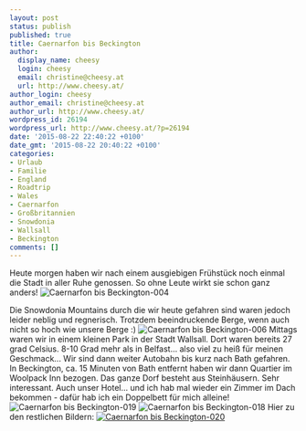 ```yaml
---
layout: post
status: publish
published: true
title: Caernarfon bis Beckington
author:
  display_name: cheesy
  login: cheesy
  email: christine@cheesy.at
  url: http://www.cheesy.at/
author_login: cheesy
author_email: christine@cheesy.at
author_url: http://www.cheesy.at/
wordpress_id: 26194
wordpress_url: http://www.cheesy.at/?p=26194
date: '2015-08-22 22:40:22 +0100'
date_gmt: '2015-08-22 20:40:22 +0100'
categories:
- Urlaub
- Familie
- England
- Roadtrip
- Wales
- Caernarfon
- Großbritannien
- Snowdonia
- Wallsall
- Beckington
comments: []
---
```

Heute morgen haben wir nach einem ausgiebigen Frühstück noch einmal die Stadt in aller Ruhe genossen. So ohne Leute wirkt sie schon ganz anders!
![Caernarfon bis Beckington-004](http://www.cheesy.at/wp-content/uploads/Caernarfon-bis-Beckington-004.jpg)
<!--more-->
Die Snowdonia Mountains durch die wir heute gefahren sind waren jedoch leider neblig und regnerisch. Trotzdem beeindruckende Berge, wenn auch nicht so hoch wie unsere Berge :)
![Caernarfon bis Beckington-006](http://www.cheesy.at/wp-content/uploads/Caernarfon-bis-Beckington-006.jpg)
Mittags waren wir in einem kleinen Park in der Stadt Wallsall. Dort waren bereits 27 grad Celsius. 8-10 Grad mehr als in Belfast... also viel zu heiß für meinen Geschmack... Wir sind dann weiter Autobahn bis kurz nach Bath gefahren. In Beckington, ca. 15 Minuten von Bath entfernt haben wir dann Quartier im Woolpack Inn bezogen. Das ganze Dorf besteht aus Steinhäusern. Sehr interessant. Auch unser Hotel... und ich hab mal wieder ein Zimmer im Dach bekommen - dafür hab ich ein Doppelbett für mich alleine!
![Caernarfon bis Beckington-019](http://www.cheesy.at/wp-content/uploads/Caernarfon-bis-Beckington-019.jpg)
 ![Caernarfon bis Beckington-018](http://www.cheesy.at/wp-content/uploads/Caernarfon-bis-Beckington-018.jpg)
Hier zu den restlichen Bildern:
[![Caernarfon bis Beckington-020](http://www.cheesy.at/wp-content/uploads/Caernarfon-bis-Beckington-020.jpg)](http://www.cheesy.at/fotos/urlaub/roadtrip-von-nordirland-nach-wien/caernarfon-bis-beckington/)

